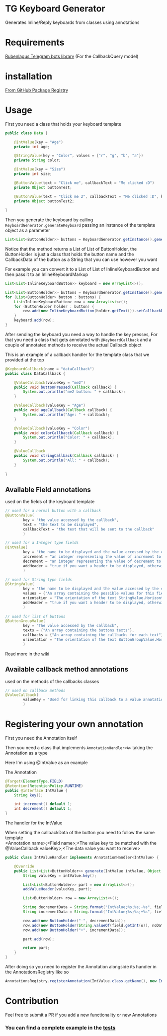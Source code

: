 # TG Keyboard Generator

Generates Inline/Reply keyboards from classes using annotations

# Requirements
[Rubenlagus Telegram bots library](https://github.com/rubenlagus/TelegramBots) (For the CallbackQuery model)

# installation
[From GitHub Package Registry](https://github.com/MouamleH/tg-keyboard-generator/packages)

# Usage
First you need a class that holds your keyboard template
```java
public class Data {

    @IntValue(key = "Age")
    private int age;

    @StringValue(key = "Color", values = {"r", "g", "b", "a"})
    private String color;

    @IntValue(key = "Size")
    private int size;

    @ButtonValue(text = "Click me", callbackText = "Me clicked :D")
    private Object buttonTest;

    @ButtonValue(text = "Click me 2", callbackText = "Me clicked :D", key = "me2")
    private Object buttonTest2;
    
}

```

Then you generate the keyboard by calling `KeyboardGenerator.generateKeyboard` 
passing an instance of the template object as a parameter

```java
List<List<ButtonHolder>> buttons = KeyboardGenerator.getInstance().generateKeyboard(new Data());
```

Notice that the method returns a List of List of ButtonHolder, 
the ButtonHolder is just a class that holds the button name and the CallbackData of the button as a String
that you can use however you want


For example you can convert it to a List of List of InlineKeyboardButton and then pass it to an InlineKeyboardMarkup
```java
List<List<InlineKeyboardButton>> keyboard = new ArrayList<>();

List<List<ButtonHolder>> buttons = KeyboardGenerator.getInstance().generateKeyboard(new Data());
for (List<ButtonHolder> button : buttons) {
    List<InlineKeyboardButton> row = new ArrayList<>();
    for (ButtonHolder holder : button) {
        row.add(new InlineKeyboardButton(holder.getText()).setCallbackData(holder.getData()));
    }
    keyboard.add(row);
}
```

After sending the keyboard you need a way to handle the key presses,
For that you need a class that gets annotated with `@KeyboardCallback` and a couple of 
annotated methods to receive the actual Callback object

This is an example of a callback handler for the template class that we provided at the top
```java
@KeyboardCallback(name = "dataCallback")
public class DataCallback {

    @ValueCallback(valueKey = "me2")
    public void buttonPressed(Callback callback) {
        System.out.println("me2 button: " + callback);
    }

    @ValueCallback(valueKey = "Age")
    public void ageCallback(Callback callback) {
        System.out.println("Age: " + callback);
    }

    @ValueCallback(valueKey = "Color")
    public void colorCallbacck(Callback callback) {
        System.out.println("Color: " + callback);
    }

    @ValueCallback
    public void stringCallback(Callback callback) {
        System.out.println("All: " + callback);
    }
    
}

```


## Available Field annotations
used on the fields of the keyboard template
```java
// used for a normal button with a callback
@ButtonValue(
        key = "the value accessed by the callback",
        text = "the text to be displayed",
        callbackText = "the text that will be sent to the callback"
        )

// used for a Integer type fields
@IntValue(
        key = "the name to be displayed and the value accessed by the callback", 
        increment = "an integer representing the value of increment to the integer",
        decrement = "an integer representing the value of decrement to the integer",
        addHeader = "true if you want a header to be displayed, otherwise false"
        )

// used for String type fields
@StringValue(
        key = "the name to be displayed and the value accessed by the callback",
        values = {"An array containing the possible values for this field"},
        orientation = "The orientation of the text StringValue.Horizontal or StringValue.Vertical", 
        addHeader = "true if you want a header to be displayed, otherwise false"
        )
        
// used for list of buttons
@ButtonGroupValue(
        key = "The value accessed by the callback",
        texts = {"An array containing the buttons texts"},
        callbacks = {"An array containing the callbacks for each text"}, // length must match texts[] length
        orientation = "The orientation of the text ButtonGroupValue.Horizontal or ButtonGroupValue.Vertical"
        )
```

Read more in the [wiki](https://github.com/MouamleH/tg-keyboard-generator/wiki)



## Available callback method annotations

used on the methods of the callbacks classes
```java
// used on callback methods
@ValueCallback(
        valueKey = "Used for linking this callback to a value annotation"
        )
```

# Registering your own annotation
First you need the Annotation itself 

Then you need a class that implements `AnnotationHandler<A>` taking the Annotation as a type 

Here I'm using @IntValue as an example

The Annotation
```java
@Target(ElementType.FIELD)
@Retention(RetentionPolicy.RUNTIME)
public @interface IntValue {
    String key();

    int increment() default 1;
    int decrement() default 1;
}
```

The handler for the IntValue 

When setting the callbackData of the button you need to follow the same template<br>
\<Annotation name\>;\<Field name\>;\<The value key to be matched with the @ValueCallback valueKey\>;\<The data value you want to receive\>

```java
public class IntValueHandler implements AnnotationHandler<IntValue> {

    @Override
    public List<List<ButtonHolder>> generate(IntValue intValue, Object o, Field field) throws Exception {
        String valueKey = intValue.key();

        List<List<ButtonHolder>> part = new ArrayList<>();
        addValueHeader(valueKey, part);

        List<ButtonHolder> row = new ArrayList<>();

        String decrementData = String.format("IntValue;%s;%s;-%s", field.getName(), valueKey, intValue.decrement());
        String incrementData = String.format("IntValue;%s;%s;+%s", field.getName(), valueKey, intValue.increment());

        row.add(new ButtonHolder("-", decrementData));
        row.add(new ButtonHolder(String.valueOf(field.getInt(o)), noData));
        row.add(new ButtonHolder("+", incrementData));

        part.add(row);

        return part;
    }
}
```

After doing so you need to register the Annotation alongside its handler in the AnnotationsRegistry like so
```java
AnnotationsRegistry.registerAnnotation(IntValue.class.getName(), new IntValueHandler());
```

# Contribution
Feel free to submit a PR if you add a new functionality or new Annotations


### You can find a complete example in the [tests](https://github.com/MouamleH/tg-keyboard-generator/tree/master/src/test/java/keyboard)
